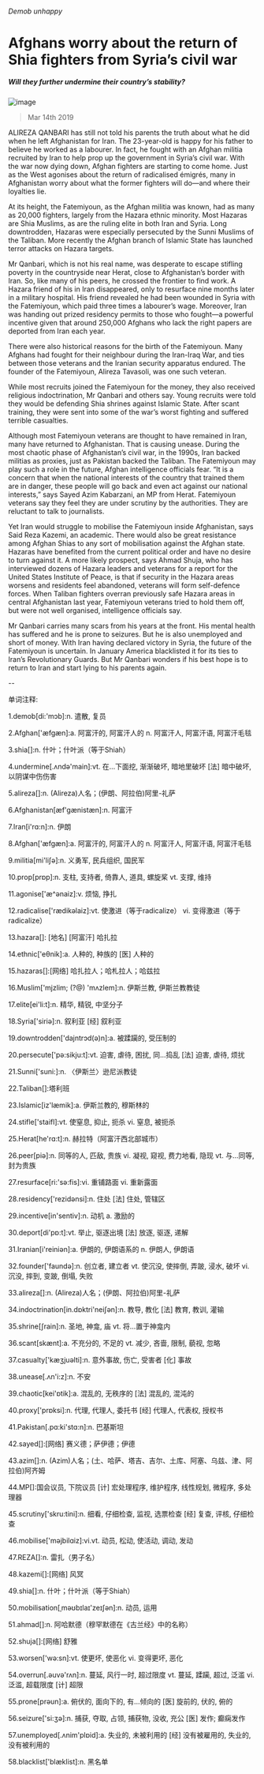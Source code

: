 ###### Demob unhappy
# Afghans worry about the return of Shia fighters from Syria’s civil war 
##### Will they further undermine their country’s stability? 
![image](images/20190316_ASP003.jpg) 
> Mar 14th 2019 
ALIREZA QANBARI has still not told his parents the truth about what he did when he left Afghanistan for Iran. The 23-year-old is happy for his father to believe he worked as a labourer. In fact, he fought with an Afghan militia recruited by Iran to help prop up the government in Syria’s civil war. With the war now dying down, Afghan fighters are starting to come home. Just as the West agonises about the return of radicalised émigrés, many in Afghanistan worry about what the former fighters will do—and where their loyalties lie. 
At its height, the Fatemiyoun, as the Afghan militia was known, had as many as 20,000 fighters, largely from the Hazara ethnic minority. Most Hazaras are Shia Muslims, as are the ruling elite in both Iran and Syria. Long downtrodden, Hazaras were especially persecuted by the Sunni Muslims of the Taliban. More recently the Afghan branch of Islamic State has launched terror attacks on Hazara targets. 
Mr Qanbari, which is not his real name, was desperate to escape stifling poverty in the countryside near Herat, close to Afghanistan’s border with Iran. So, like many of his peers, he crossed the frontier to find work. A Hazara friend of his in Iran disappeared, only to resurface nine months later in a military hospital. His friend revealed he had been wounded in Syria with the Fatemiyoun, which paid three times a labourer’s wage. Moreover, Iran was handing out prized residency permits to those who fought—a powerful incentive given that around 250,000 Afghans who lack the right papers are deported from Iran each year. 
There were also historical reasons for the birth of the Fatemiyoun. Many Afghans had fought for their neighbour during the Iran-Iraq War, and ties between those veterans and the Iranian security apparatus endured. The founder of the Fatemiyoun, Alireza Tavasoli, was one such veteran. 
While most recruits joined the Fatemiyoun for the money, they also received religious indoctrination, Mr Qanbari and others say. Young recruits were told they would be defending Shia shrines against Islamic State. After scant training, they were sent into some of the war’s worst fighting and suffered terrible casualties. 
Although most Fatemiyoun veterans are thought to have remained in Iran, many have returned to Afghanistan. That is causing unease. During the most chaotic phase of Afghanistan’s civil war, in the 1990s, Iran backed militias as proxies, just as Pakistan backed the Taliban. The Fatemiyoun may play such a role in the future, Afghan intelligence officials fear. “It is a concern that when the national interests of the country that trained them are in danger, these people will go back and even act against our national interests,” says Sayed Azim Kabarzani, an MP from Herat. Fatemiyoun veterans say they feel they are under scrutiny by the authorities. They are reluctant to talk to journalists. 
Yet Iran would struggle to mobilise the Fatemiyoun inside Afghanistan, says Said Reza Kazemi, an academic. There would also be great resistance among Afghan Shias to any sort of mobilisation against the Afghan state. Hazaras have benefited from the current political order and have no desire to turn against it. A more likely prospect, says Ahmad Shuja, who has interviewed dozens of Hazara leaders and veterans for a report for the United States Institute of Peace, is that if security in the Hazara areas worsens and residents feel abandoned, veterans will form self-defence forces. When Taliban fighters overran previously safe Hazara areas in central Afghanistan last year, Fatemiyoun veterans tried to hold them off, but were not well organised, intelligence officials say. 
Mr Qanbari carries many scars from his years at the front. His mental health has suffered and he is prone to seizures. But he is also unemployed and short of money. With Iran having declared victory in Syria, the future of the Fatemiyoun is uncertain. In January America blacklisted it for its ties to Iran’s Revolutionary Guards. But Mr Qanbari wonders if his best hope is to return to Iran and start lying to his parents again. 
-- 
 单词注释:
1.demob[di:'mɔb]:n. 遣散, 复员 
2.Afghan['æfgæn]:a. 阿富汗的, 阿富汗人的 n. 阿富汗人, 阿富汗语, 阿富汗毛毯 
3.shia[]:n. 什叶；什叶派（等于Shiah） 
4.undermine[.ʌndә'main]:vt. 在...下面挖, 渐渐破坏, 暗地里破坏 [法] 暗中破坏, 以阴谋中伤伤害 
5.alireza[]:n. (Alireza)人名；(伊朗、阿拉伯)阿里-礼萨 
6.Afghanistan[æf'gænistæn]:n. 阿富汗 
7.Iran[i'rɑ:n]:n. 伊朗 
8.Afghan['æfgæn]:a. 阿富汗的, 阿富汗人的 n. 阿富汗人, 阿富汗语, 阿富汗毛毯 
9.militia[mi'liʃә]:n. 义勇军, 民兵组织, 国民军 
10.prop[prɒp]:n. 支柱, 支持者, 倚靠人, 道具, 螺旋桨 vt. 支撑, 维持 
11.agonise['æ^әnaiz]:v. 烦恼, 挣扎 
12.radicalise['rædikəlaiz]:vt. 使激进（等于radicalize） vi. 变得激进（等于radicalize） 
13.hazara[]: [地名] [阿富汗] 哈扎拉 
14.ethnic['eθnik]:a. 人种的, 种族的 [医] 人种的 
15.hazaras[]:[网络] 哈扎拉人；哈札拉人；哈兹拉 
16.Muslim['mjzlim; (?@) 'mʌzlem]:n. 伊斯兰教, 伊斯兰教教徒 
17.elite[ei'li:t]:n. 精华, 精锐, 中坚分子 
18.Syria['siriә]:n. 叙利亚 [经] 叙利亚 
19.downtrodden['dajntrɔd(ә)n]:a. 被蹂躏的, 受压制的 
20.persecute['pә:sikju:t]:vt. 迫害, 虐待, 困扰, 同...捣乱 [法] 迫害, 虐待, 烦扰 
21.Sunni['suni:]:n. 〈伊斯兰〉逊尼派教徒 
22.Taliban[]:塔利班 
23.Islamic[iz'læmik]:a. 伊斯兰教的, 穆斯林的 
24.stifle['staifl]:vt. 使窒息, 抑止, 扼杀 vi. 窒息, 被扼杀 
25.Herat[he'rɑ:t]:n. 赫拉特（阿富汗西北部城市） 
26.peer[piә]:n. 同等的人, 匹敌, 贵族 vi. 凝视, 窥视, 费力地看, 隐现 vt. 与...同等, 封为贵族 
27.resurface[ri:'sә:fis]:vi. 重铺路面 vi. 重新露面 
28.residency['rezidәnsi]:n. 住处 [法] 住处, 管辖区 
29.incentive[in'sentiv]:n. 动机 a. 激励的 
30.deport[di'pɒ:t]:vt. 举止, 驱逐出境 [法] 放逐, 驱逐, 递解 
31.Iranian[i'reiniәn]:a. 伊朗的, 伊朗语系的 n. 伊朗人, 伊朗语 
32.founder['faundә]:n. 创立者, 建立者 vt. 使沉没, 使摔倒, 弄跛, 浸水, 破坏 vi. 沉没, 摔到, 变跛, 倒塌, 失败 
33.alireza[]:n. (Alireza)人名；(伊朗、阿拉伯)阿里-礼萨 
34.indoctrination[in.dɒktri'neiʃәn]:n. 教导, 教化 [法] 教育, 教训, 灌输 
35.shrine[ʃrain]:n. 圣地, 神龛, 庙 vt. 将...置于神龛内 
36.scant[skænt]:a. 不充分的, 不足的 vt. 减少, 吝啬, 限制, 藐视, 忽略 
37.casualty['kæʒjuәlti]:n. 意外事故, 伤亡, 受害者 [化] 事故 
38.unease[.ʌn'i:z]:n. 不安 
39.chaotic[kei'ɒtik]:a. 混乱的, 无秩序的 [法] 混乱的, 混沌的 
40.proxy['prɒksi]:n. 代理, 代理人, 委托书 [经] 代理人, 代表权, 授权书 
41.Pakistan[.pɑ:ki'stɑ:n]:n. 巴基斯坦 
42.sayed[]:[网络] 赛义德；萨伊德；伊德 
43.azim[]:n. (Azim)人名；(土、哈萨、塔吉、吉尔、土库、阿塞、乌兹、津、阿拉伯)阿齐姆 
44.MP[]:国会议员, 下院议员 [计] 宏处理程序, 维护程序, 线性规划, 微程序, 多处理器 
45.scrutiny['skru:tini]:n. 细看, 仔细检查, 监视, 选票检查 [经] 复查, 评核, 仔细检查 
46.mobilise['mәjbilɑiz]:vi.vt. 动员, 松动, 使活动, 调动, 发动 
47.REZA[]:n. 雷扎（男子名） 
48.kazemi[]:[网络] 风冥 
49.shia[]:n. 什叶；什叶派（等于Shiah） 
50.mobilisation[ˌməʊbɪlaɪ'zeɪʃən]:n. 动员, 运用 
51.ahmad[]:n. 阿哈默德（穆罕默德在《古兰经》中的名称） 
52.shuja[]:[网络] 舒雅 
53.worsen['wә:sn]:vt. 使更坏, 使恶化 vi. 变得更坏, 恶化 
54.overrun[.әuvә'rʌn]:n. 蔓延, 风行一时, 超过限度 vt. 蔓延, 蹂躏, 超过, 泛滥 vi. 泛滥, 超载限度 [计] 超限 
55.prone[prәun]:a. 俯伏的, 面向下的, 有...倾向的 [医] 旋前的, 伏的, 俯的 
56.seizure['si:ʒә]:n. 捕获, 夺取, 占领, 捕获物, 没收, 充公 [医] 发作; 癫痫发作 
57.unemployed[.ʌnim'plɒid]:a. 失业的, 未被利用的 [经] 没有被雇用的, 失业的, 没有被利用的 
58.blacklist['blæklist]:n. 黑名单 

